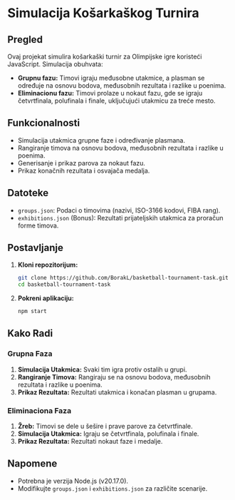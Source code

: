 # Simulacija Košarkaškog Turnira

## Pregled

Ovaj projekat simulira košarkaški turnir za Olimpijske igre koristeći JavaScript. Simulacija obuhvata:

- **Grupnu fazu:** Timovi igraju međusobne utakmice, a plasman se određuje na osnovu bodova, međusobnih rezultata i razlike u poenima.
- **Eliminacionu fazu:** Timovi prolaze u nokaut fazu, gde se igraju četvrtfinala, polufinala i finale, uključujući utakmicu za treće mesto.

## Funkcionalnosti

- Simulacija utakmica grupne faze i određivanje plasmana.
- Rangiranje timova na osnovu bodova, međusobnih rezultata i razlike u poenima.
- Generisanje i prikaz parova za nokaut fazu.
- Prikaz konačnih rezultata i osvajača medalja.

## Datoteke

- `groups.json`: Podaci o timovima (nazivi, ISO-3166 kodovi, FIBA rang).
- `exhibitions.json` (Bonus): Rezultati prijateljskih utakmica za proračun forme timova.

## Postavljanje

1. **Kloni repozitorijum:**

    ```bash
    git clone https://github.com/BorakL/basketball-tournament-task.git
    cd basketball-tournament-task
    ```

2. **Pokreni aplikaciju:**

    ```bash
    npm start
    ```

## Kako Radi

### Grupna Faza

1. **Simulacija Utakmica:** Svaki tim igra protiv ostalih u grupi.
2. **Rangiranje Timova:** Rangiraju se na osnovu bodova, međusobnih rezultata i razlike u poenima.
3. **Prikaz Rezultata:** Rezultati utakmica i konačan plasman u grupama.

### Eliminaciona Faza

1. **Žreb:** Timovi se dele u šešire i prave parove za četvrtfinale.
2. **Simulacija Utakmica:** Igraju se četvrtfinala, polufinala i finale.
3. **Prikaz Rezultata:** Rezultati nokaut faze i medalje.

## Napomene

- Potrebna je verzija Node.js (v20.17.0).
- Modifikujte `groups.json` i `exhibitions.json` za različite scenarije.
